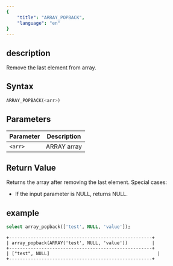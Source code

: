 ```yaml
---
{
    "title": "ARRAY_POPBACK",
    "language": "en"
}
---
```


## description

Remove the last element from array.

## Syntax

```sql
ARRAY_POPBACK(<arr>)
```

## Parameters

| Parameter | Description |
| --- | --- |
| `<arr>` | ARRAY array |

## Return Value

Returns the array after removing the last element. Special cases:
- If the input parameter is NULL, returns NULL.

## example

```sql
select array_popback(['test', NULL, 'value']);
```

```text
+-----------------------------------------------------+
| array_popback(ARRAY('test', NULL, 'value'))         |
+-----------------------------------------------------+
| ["test", NULL]                                        |
+-----------------------------------------------------+
```

